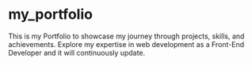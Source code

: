 # my_portfolio
This is my Portfolio to showcase my journey through projects, skills, and achievements. Explore my expertise in web development as a Front-End Developer and it will continuously update.
